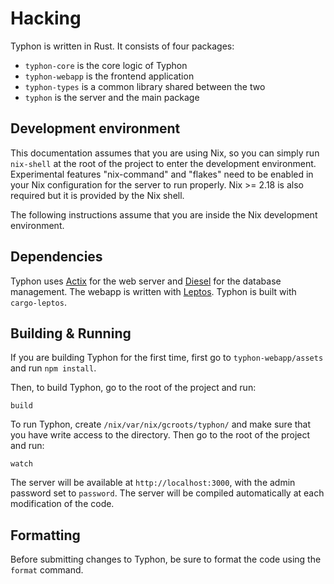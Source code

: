 # Hacking

Typhon is written in Rust. It consists of four packages:
- `typhon-core` is the core logic of Typhon
- `typhon-webapp` is the frontend application
- `typhon-types` is a common library shared between the two
- `typhon` is the server and the main package

## Development environment

This documentation assumes that you are using Nix, so you can simply run
`nix-shell` at the root of the project to enter the development environment.
Experimental features "nix-command" and "flakes" need to be enabled in your Nix
configuration for the server to run properly. Nix >= 2.18 is also required but
it is provided by the Nix shell.

The following instructions assume that you are inside the Nix development
environment.

## Dependencies

Typhon uses [Actix](https://actix.rs/) for the web server and
[Diesel](https://diesel.rs/) for the database management. The webapp is written
with [Leptos](https://leptos.dev/). Typhon is built with `cargo-leptos`.

## Building & Running

If you are building Typhon for the first time, first go to
`typhon-webapp/assets` and run `npm install`.

Then, to build Typhon, go to the root of the project and run:

```shell
build
```

To run Typhon, create `/nix/var/nix/gcroots/typhon/` and make sure that you have
write access to the directory. Then go to the root of the project and run:

```shell
watch
```

The server will be available at `http://localhost:3000`, with the admin password
set to `password`. The server will be compiled automatically at each
modification of the code.

## Formatting

Before submitting changes to Typhon, be sure to format the code using the
`format` command.
